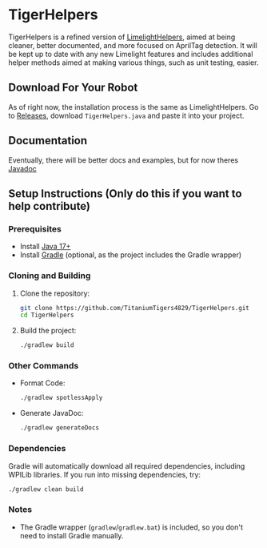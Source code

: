 # TigerHelpers

TigerHelpers is a refined version of [LimelightHelpers](https://github.com/LimelightVision/limelightlib-wpijava), aimed at being cleaner, better documented, and more focused on AprilTag detection. It will be kept up to date with any new Limelight features and includes additional helper methods aimed at making various things, such as unit testing, easier.

## Download For Your Robot

As of right now, the installation process is the same as LimelightHelpers. Go to [Releases](https://github.com/TitaniumTigers4829/TigerHelpers/releases), download `TigerHelpers.java` and paste it into your project.

## Documentation

Eventually, there will be better docs and examples, but for now theres [Javadoc](http://titaniumtigers4829.com/TigerHelpers/frc/robot/extras/vision/package-summary.html)

## Setup Instructions (Only do this if you want to help contribute)

### Prerequisites
- Install [Java 17+](https://adoptium.net/)
- Install [Gradle](https://gradle.org/) (optional, as the project includes the Gradle wrapper)

### Cloning and Building
1. Clone the repository:
   ```sh
   git clone https://github.com/TitaniumTigers4829/TigerHelpers.git
   cd TigerHelpers
   ```
2. Build the project:
   ```sh
   ./gradlew build
   ```
### Other Commands
- Format Code:
   ```sh
   ./gradlew spotlessApply
   ```
- Generate JavaDoc:
   ```sh
   ./gradlew generateDocs
   ```

### Dependencies
Gradle will automatically download all required dependencies, including WPILib libraries. If you run into missing dependencies, try:
```sh
./gradlew clean build
```

### Notes
- The Gradle wrapper (`gradlew`/`gradlew.bat`) is included, so you don't need to install Gradle manually.

